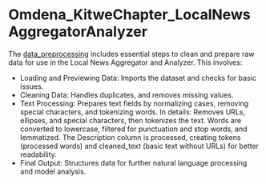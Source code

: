 # Omdena_KitweChapter_LocalNewsAggregatorAnalyzer

The [data_preprocessing](https://github.com/nemat-al/Omdena_KitweChapter_LocalNewsAggregatorAnalyzer/blob/main/data_preprocessing.ipynb) includes essential steps to clean and prepare raw data for use in the Local News Aggregator and Analyzer. This involves:
-  Loading and Previewing Data: Imports the dataset and checks for basic issues.
-  Cleaning Data: Handles duplicates, and removes missing values.
-  Text Processing: Prepares text fields by normalizing cases, removing special characters, and tokenizing words. In details: Removes URLs, ellipses, and special characters, then tokenizes the text. Words are converted to lowercase, filtered for punctuation and stop words, and lemmatized. The Description column is processed, creating tokens (processed words) and cleaned_text (basic text without URLs) for better readability.
-  Final Output: Structures data for further natural language processing and model analysis.
